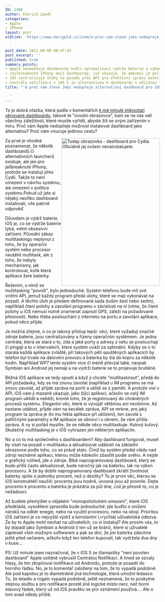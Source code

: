```yaml
---
ID: 2388
author: Patrick Zandl
categories:
- Apple
- iPhone
layout: post
oldlink: 'https://www.marigold.cz/item/a-proc-vam-steve-jobs-nedopreje-alternativni-dashboard-pro-ios

  '
post_date: 2011-06-08 08:47:43
post_excerpt: ''
published: true
summary_points:
- Apple neumožňuje dashboardy kvůli optimalizaci výdrže baterie a výkonu.
- Jailbreaknuté iPhony mají dashboardy, což ukazuje, že omezení je politické, ne technické.
- iOS centralizuje úlohy na pozadí přes API pro efektivní správu baterie.
- Centrála notifikací v iOS 5 je alternativou k dashboardu s odlišnou technologií.
title: "'A proč vám Steve Jobs nedopřeje alternativní dashboard pro iOS?"

  '
---
```


<p>To je dobrá otázka, která padla v komentářích <a href="/item/proc-nema-iphone-dashboard">k mé minulé mikrostati věnované dashboardu</a>, takové té "úvodní obrazovce", kam se na vás valí všechny záležitosti, které musíte vyřídit, abyste žili se svým zařízením v míru. Proč vám Apple nedopřeje možnost instalovat dashboard jako alternativu? Proč nám vnucuje jedinou cestu?</p>


<p><img style="float: right;" src="http://www.marigold.cz/wp-content/uploads/jailbreak.jpg" border="0" alt="Today obrazovka - dashboard pro Cydia. Oficiálně jej ovšem nenainstalujete." width="320" height="480" /></p>

<p>Za prvé je vhodné poznamenat, že několik dashboardů či alternativních launcherů existuje, ale jen pro jailbreaknuté iPhony, protože se instalují přes Cydii. Takže to není omezení v návrhu systému, ale omezení v politice systému.Pokud už jste si nějaký neofiko dashboard instalovali, víte patrně odpověď.</p>


<p>Důvodem je výdrž baterie. iOS je, co se výdrže baterie týká, velmi obsesivní zařízení. Původní zákaz multitaskingu neplynul z toho, že by operační systém nebo procesor neutáhli multitask, ale z toho, že nebyly mechanismy, jak kontrolovat, kolik která aplikace žere baterky.</p>


<p>Řešením, s nímž se multitasking "povolil", bylo jednoduché. Systém telefonu bude mít své vnitřní API, jemuž každý program předá úlohy, které se mají vykonávat na pozadí. A těchto úloh je předem definovaná sada (tuším šest nebo sedm), například čtení polohy a zavolání programu v závislosti na ní (víme, že čtení polohy u iOS nemusí nutně znamenat zapnutí GPS, záleží na požadované přesnosti). Nebo třeba poslouchání z internetu na portu a zavolání aplikace, pokud něco přijde.</p>


<p>Je možná zřejmé, o co je takový přístup lepší: věci, které vyžadují značné zdroje baterie, jsou centralizovány a řízeny operačním systémem. Je jedna centrála, která se stará o to, zda a jaké porty a adresy z netu se poslouchají či pingají a to v intervalech, které systém uváží za optimální. Kdyby se o to starala každá aplikace zvláště, při takových pěti spuštěných aplikacích by telefon byl trvale na datovém provozu a baterka by šla do kopru za několik hodin. Například WP7 tento systém více či méně převzal také, naopak Symbian ani Android jej nemají a na výdrži baterie se to projevuje brutálně.</p>


<p>Běžná iOS aplikace se tedy spustí a když ji chcete "mutlitasknout", předá do API požadavky, kdy se má znovu zavolat (například u IM programu se má znovu zavolat, až přijde zpráva na port) a uklidí se z paměti. A protože visí v API, iOS vám ji mazaně ukazuje, jako žijící aplikaci, ačkoliv se celý IM program uklidil a neběží, kromě toho, že je registrovaný do chráněných procesů systému. Elegantní věc, které si vývojář většinou ani nevšimne. Až nastane událost, přijde vám na kecálek zpráva, API se mrkne, pro jaký program ta zpráva je (to mu řekla aplikace při uklízení), ten zavolá s patřičnými parametry a IM aplikace se obnoví i s oknem, že vám přišla zpráva. A vy si pořád myslíte, že se někde něco multitaskuje. Kulový kulový. Skutečný multitasking je v iOS vyhrazen jen některým aplikacím.</p>


<p>No a co to má společného s dashboardem? Aby dashboard fungoval, musel by viset na pozadí v multitasku a aktualizovat události na základní obrazovce podle toho, co se právě stalo. Čímž by systém předal vládu nad zdroji neznámé aplikaci, kterou může kdokoliv zbastlit podle svého. A nejde o grafický vzhled, jde o zdroje. Blbě naprogramovaný dashboard, který se bude příliš často aktualizovat, bude náročný jak na baterku, tak na výkon procesoru. A že by dobře naprogramovaný dashboard zkrátil životnost baterky spíše o jednotky procent, než o desítky? To je první věc, kterou se iOS konstruktéři naučili: procenta jsou hodně, únosná jsou až promile. Dejte procento k procentu a baterka je prázdná za půl dne, což je přesně to, co je nežádoucí.</p>


<p>Až budete přemýšlet o nějakém "monopolistickém omezení", které iOS předkládá, vysvětlení zpravidla bude jednoduché: jde buďto o snížení nároků na odběr enegie, nebo na využití procesoru, nebo na obojí. Prioritou iOS zařízení je co nejvyšší výdrž a konstantní (=rychlá) uživatelská odezva. Že by to Apple mohl nechat na uživatelích, co si instalují? Ale prosím vás, to by dopadl jako Symbian a Android (i ten už se brání), které si uživatelé zaplevelí vším možným softwarem a pak se diví, že jim baterka zdechne ještě před večerem, ačkoliv když ten telefon kupovali, tak vydržela dva dny v kuse…</p>


<p>PS: Už minule jsem naznačoval, že v iOS 5 ze šlamastiky "není povolen dashboard" Apple solidně vybruslil Centrálou Notifikací. A hned se ozvaly hlasy, že tím zkopíroval notifikace od Androidu, protože je posadil do horního řádku. No, je to komentář založený na tom, že to vypadá podobně. Ale pod kapotou je to diametrálně jiná technologie, která umožní ledasco. To, že letadlo a rogalo vypadá podobně, ještě neznamená, že to poskytne stejnou službu a pro notifikace prostě jiné logické místo není, než horní stavový řádek, který už od iOS pravěku se pro oznámení používá.... Ale o tom snad někdy příště.</p>